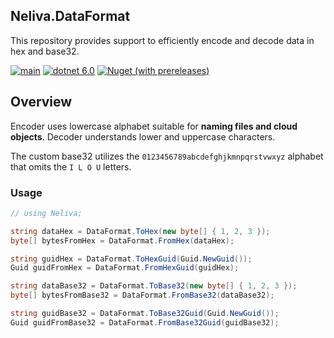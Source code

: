 ## Neliva.DataFormat

This repository provides support to efficiently encode and decode data in hex and base32.

[![main](https://github.com/neliva/Neliva.DataFormat/actions/workflows/main.yml/badge.svg)](https://github.com/neliva/Neliva.DataFormat/actions/workflows/main.yml)
[![dotnet 6.0](https://img.shields.io/badge/dotnet-6.0-green)](https://dotnet.microsoft.com/en-us/download/dotnet/6.0)
[![Nuget (with prereleases)](https://img.shields.io/nuget/vpre/Neliva.DataFormat)](https://www.nuget.org/packages/Neliva.DataFormat)

## Overview

Encoder uses lowercase alphabet suitable for **naming files and cloud objects**. Decoder understands lower and uppercase characters.

The custom base32 utilizes the `0123456789abcdefghjkmnpqrstvwxyz` alphabet that omits the `I L O U` letters.

### Usage
```C#
// using Neliva;

string dataHex = DataFormat.ToHex(new byte[] { 1, 2, 3 });
byte[] bytesFromHex = DataFormat.FromHex(dataHex);

string guidHex = DataFormat.ToHexGuid(Guid.NewGuid());
Guid guidFromHex = DataFormat.FromHexGuid(guidHex);

string dataBase32 = DataFormat.ToBase32(new byte[] { 1, 2, 3 });
byte[] bytesFromBase32 = DataFormat.FromBase32(dataBase32);

string guidBase32 = DataFormat.ToBase32Guid(Guid.NewGuid());
Guid guidFromBase32 = DataFormat.FromBase32Guid(guidBase32);
```

